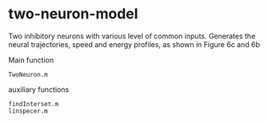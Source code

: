 # two-neuron-model
Two inhibitory neurons with various level of common inputs. 
Generates the neural trajectories, speed and energy profiles, as shown in Figure 6c and 6b

Main function 

  	TwoNeuron.m
	
auxiliary functions 

  	findInterset.m 
  	linspecer.m
